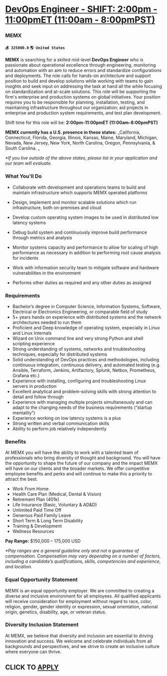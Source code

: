 # [DevOps Engineer - SHIFT: 2:00pm - 11:00pmET (11:00am - 8:00pmPST)](https://www.remotewlb.com/apply/devops-engineer-shift-2-00pm-11-00pmet-11-00am-8-00pmpst)  
### MEMX  
#### `💰 325000.0` `🌎 United States`  

**MEMX** is searching for a skilled mid-level **DevOps Engineer** who is passionate about operational excellence through engineering, monitoring and automation with an aim to reduce errors and standardize configurations and deployments. The role calls for hands-on architecture and support position to build and develop solutions while working with teams to gain insights and seek input on addressing the task at hand all the while focusing on standardization and at-scale solutions. This role will be supporting the firm's enterprise and production systems on global initiatives. Your position requires you to be responsible for planning, installation, testing, and maintaining infrastructure throughout our organization; aid projects in enterprise and production system requirements, and test plan development.

Shift time for this role will be: **2:00pm-11:00pmET (11:00am-8:00pmPST)**

 **MEMX currently has a U.S. presence in these states:** _California, Connecticut, Florida, Georgia, Illinois, Kansas, Maine, Maryland, Michigan, Nevada, New Jersey, New York, North Carolina, Oregon, Pennsylvania, & South Carolina. _

_*If you live outside of the above states, please list in your application and our team will evaluate._

### What You'll Do

  * Collaborate with development and operations teams to build and maintain infrastructure which supports MEMX operated platforms 
  * Design, implement and monitor scalable solutions which run infrastructure, both on-premises and cloud 
  * Develop custom operating system images to be used in distributed low latency systems 

  * Debug build system and continuously improve build performance through metrics and analysis 
  * Monitor systems capacity and performance to allow for scaling of high performance as necessary in addition to performing root cause analysis for incidents 
  * Work with information security team to mitigate software and hardware vulnerabilities in the environment 
  * Performs other duties as required and any other duties as assigned 

### Requirements

  * Bachelor’s degree in Computer Science, Information Systems, Software, Electrical or Electronics Engineering, or comparable field of study 
  * 5+ years hands on experience with distributed systems and the network architectures needed to run them 
  * Proficient and Deep knowledge of operating system, especially in Linux and Linux Internals 
  * Wizard on Unix command line and very strong Python and shell scripting experience 
  * Strong understanding of systems, networks and troubleshooting techniques, especially for distributed systems 
  * Solid understanding of DevOps practices and methodologies, including continuous integration, continuous delivery, and automated testing (e.g. Ansible, Terraform, Jenkins, Artifactory, Splunk, Netbox, Prometheus, Grafana etc.) 
  * Experience with installing, configuring and troubleshooting Linux servers in production 
  * Excellent analytical and problem-solving skills with strong attention to detail and follow through 
  * Experience with managing multiple projects simultaneously and can adapt to the changing needs of the business requirements (“startup mentality”) 
  * Experience working on low latency systems is a plus 
  * Strong written and verbal communication skills 
  * Ability to perform job relatively independently 

### Benefits

At MEMX you will have the ability to work with a talented team of professionals who bring diversity of thought and background. You will have the opportunity to shape the future of our company and the impact MEMX will have on our clients and the broader markets. We offer competitive employee benefits and perks and will continue to make this a priority to attract the best.

  * Work From Home
  * Health Care Plan (Medical, Dental & Vision)
  * Retirement Plan (401k)
  * Life Insurance (Basic, Voluntary & AD&D)
  * Unlimited Paid Time Off
  * Generous Paid Family Leave
  * Short Term & Long Term Disability
  * Training & Development
  * Wellness Resources

 **Pay Range:** $150,000 – 175,000 USD

_*Pay ranges are a general guideline only and not a guarantee of compensation. Compensation may vary depending on a number of factors, including a candidate’s qualifications, skills, competencies and experience, and location._

### Equal Opportunity Statement

MEMX is an equal opportunity employer. We are committed to creating a diverse and inclusive environment for all employees. All qualified applicants will receive consideration for employment without regard to race, color, religion, gender, gender identity or expression, sexual orientation, national origin, genetics, disability, age, or veteran status.

### Diversity Inclusion Statement

At MEMX, we believe that diversity and inclusion are essential to driving innovation and success. We welcome and celebrate individuals from all backgrounds and perspectives, and we strive to create an inclusive culture where everyone can thrive.

  
## CLICK TO [APPLY](https://www.remotewlb.com/apply/devops-engineer-shift-2-00pm-11-00pmet-11-00am-8-00pmpst)

